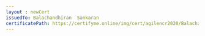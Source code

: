 ```yaml
--- 
layout : newCert 
issuedTo: Balachandhiran  Sankaran 
certificatePath: https://certifyme.online/img/cert/agilencr2020/BalachandhiranSankaran_69fcf.png
--- 
```


